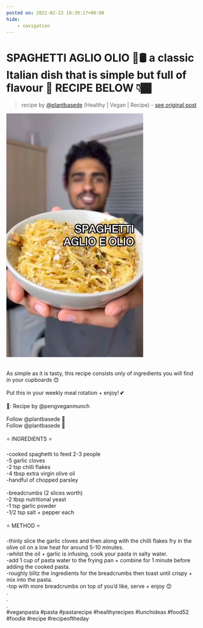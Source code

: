 ```yaml
---
posted on: 2022-02-22 18:39:17+00:00
hide:
    - navigation
---
```


# SPAGHETTI AGLIO OLIO 🧄🛢 a classic Italian dish that is simple but full of flavour 🤩 RECIPE BELOW 👇🏾  

> recipe by [@plantbasede](https://www.instagram.com/plantbasede/) 
(Healthy | Vegan | Recipe) - [see original post](https://instagram.com/p/CaSjke0qNw_)

![](../img/plantbasede_22-02-2022_1802.png)

\
As simple as it is tasty, this recipe consists only of ingredients you will find in your cupboards 😊\
\
Put this in your weekly meal rotation + enjoy! 💕 \
\
📸: Recipe by @pengveganmunch\
\
Follow @plantbasede 🙌\
Follow @plantbasede 🙌\
\
⭐️ INGREDIENTS ⭐️ \
\
-cooked spaghetti to feed 2-3 people\
-5 garlic cloves\
-2 tsp chilli flakes\
-4 tbsp extra virgin olive oil \
-handful of chopped parsley\
\
-breadcrumbs (2 slices worth)\
-2 tbsp nutritional yeast\
-1 tsp garlic powder\
-1/2 tsp salt + pepper each\
\
⭐️ METHOD ⭐️ \
\
-thinly slice the garlic cloves and then along with the chilli flakes fry in the olive oil on a low heat for around 5-10 minutes.\
-whilst the oil + garlic is infusing, cook your pasta in salty water.\
-add 1 cup of pasta water to the frying pan + combine for 1 minute before adding the cooked pasta.\
-roughly blitz the ingredients for the breadcrumbs then toast until crispy + mix into the pasta.\
-top with more breadcrumbs on top of you’d like, serve + enjoy 😊\
.\
.\
.\
\#veganpasta \#pasta \#pastarecipe \#healthyrecipes \#lunchideas \#food52 \#foodie \#recipe \#recipeoftheday 